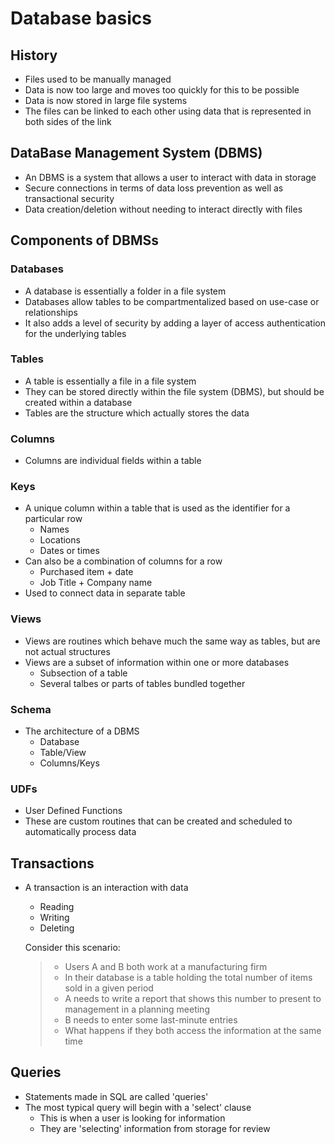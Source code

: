 # Database basics



## History
- Files used to be manually managed
- Data is now too large and moves too quickly for this to be possible
- Data is now stored in large file systems
- The files can be linked to each other using data that is represented in both sides of the link



## DataBase Management System (DBMS)
- An DBMS is a system that allows a user to interact with data in storage
- Secure connections in terms of data loss prevention as well as transactional security
- Data creation/deletion without needing to interact directly with files
    
    
    
## Components of DBMSs

### Databases
- A database is essentially a folder in a file system
- Databases allow tables to be compartmentalized based on use-case or relationships
- It also adds a level of security by adding a layer of access authentication for the underlying tables

### Tables
- A table is essentially a file in a file system
- They can be stored directly within the file system (DBMS), but should be created within a database
- Tables are the structure which actually stores the data

### Columns
- Columns are individual fields within a table

### Keys
- A unique column within a table that is used as the identifier for a particular row
    - Names
    - Locations
    - Dates or times
- Can also be a combination of columns for a row
    - Purchased item + date
    - Job Title + Company name
- Used to connect data in separate table

### Views
- Views are routines which behave much the same way as tables, but are not actual structures
- Views are a subset of information within one or more databases
    - Subsection of a table
    - Several talbes or parts of tables bundled together
    
### Schema
- The architecture of a DBMS
    - Database
    - Table/View
    - Columns/Keys

### UDFs
- User Defined Functions
- These are custom routines that can be created and scheduled to automatically process data
    
    
## Transactions
- A transaction is an interaction with data
    - Reading 
    - Writing
    - Deleting

    Consider this scenario:
    >    - Users A and B both work at a manufacturing firm
    >    - In their database is a table holding the total number of items sold in a given period
    >    - A needs to write a report that shows this number to present to management in a planning meeting
    >    - B needs to enter some last-minute entries
    >    - What happens if they both access the information at the same time
    
    
## Queries
- Statements made in SQL are called 'queries'
- The most typical query will begin with a 'select' clause
    - This is when a user is looking for information
    - They are 'selecting' information from storage for review

